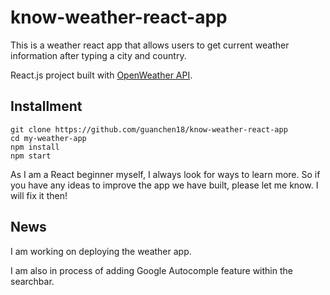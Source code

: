 # know-weather-react-app

This is a weather react app that allows users to get current weather information after typing a city and country. 

React.js project built with [OpenWeather API](https://openweathermap.org/api).

## Installment
````
git clone https://github.com/guanchen18/know-weather-react-app
cd my-weather-app
npm install
npm start
````
As I am a React beginner myself, I always look for ways to learn more. So if you have any ideas to improve the app we have built, please let me know. I will fix it then! 

## News
 I am working on deploying the weather app.
 
 I am also in process of adding Google Autocomple feature within the searchbar.
